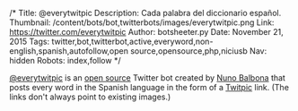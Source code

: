 /*
Title: @everytwitpic
Description: Cada palabra del diccionario español.
Thumbnail: /content/bots/bot,twitterbots/images/everytwitpic.png
Link: https://twitter.com/everytwitpic
Author: botsheeter.py
Date: November 21, 2015
Tags: twitter,bot,twitterbot,active,everyword,non-english,spanish,autofollow,open source,opensource,php,niciusb
Nav: hidden
Robots: index,follow
*/

[@everytwitpic](https://twitter.com/everytwitpic) is an [open source](https://github.com/NiciusB/everytwitpic) Twitter bot created by [Nuno Balbona](https://twitter.com/https://github.com/NiciusB) that posts every word in the Spanish language in the form of a [Twitpic](http://twitpic.com/) link. (The links don't always point to existing images.)

